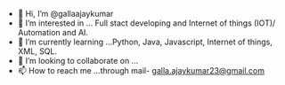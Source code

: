 - 👋 Hi, I’m @gallaajaykumar
- 👀 I’m interested in ... Full stact developing and Internet of things (IOT)/ Automation and AI.
- 🌱 I’m currently learning ...Python, Java, Javascript, Internet of things, XML, SQL.
- 💞️ I’m looking to collaborate on ...
- 📫 How to reach me ...through mail- galla.ajaykumar23@gmail.com

<!---
gallaajaykumar/gallaajaykumar is a ✨ special ✨ repository because its `README.md` (this file) appears on your GitHub profile.
You can click the Preview link to take a look at your changes.
--->
